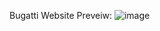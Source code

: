 Bugatti Website Preveiw:
![image](https://user-images.githubusercontent.com/88980866/215108173-bf18f035-85c2-4ae3-98ad-a63dfdf5ba34.png)
